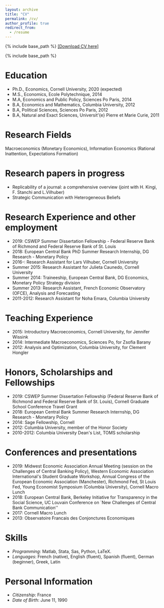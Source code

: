 ```yaml
---
layout: archive
title: "CV"
permalink: /cv/
author_profile: true
redirect_from:
  - /resume
---
```

{% include base_path %}
[[Download CV here]](../files/Herbert-Sylverie_CV.pdf)

{% include base_path %}

Education
======
* Ph.D., Economics, Cornell University, 2020 (expected)
* M.S., Economics, Ecole Polytechnique, 2014
* M.A, Economics and Public Policy, Sciences Po Paris, 2014
* B.A, Economics and Mathematics, Columbia University, 2012
* B.A, Political Sciences, Sciences Po Paris, 2012
* B.A, Natural and Exact Sciences, Universit\'{e} Pierre et Marie Curie, 2011

Research Fields
======
Macroeconomics (Monetary Economics), Information Economics (Rational Inattention, Expectations Formation)



Research papers in progress
======
* Replicability of a journal: a comprehensive overview (joint with H. Kingi, F. Stanchi and L.Vilhuber)
* Strategic Communication with Heterogeneous Beliefs

  
Research Experience and other employment
======
* 2019: CSWEP Summer Dissertation Fellowship - Federal Reserve Bank of Richmond and Federal Reserve Bank of St. Louis 
* 2018: European Central Bank PhD Summer Research Internship, DG Research - Monetary Policy
* 2016-: Research Assistant for Lars Vilhuber, Cornell University
* Summer 2015: Research Assistant for Julieta Caunedo, Cornell University
* Summer 2014: Traineeship, European Central Bank, DG Economics, Monetary Policy Strategy division
* Summer 2013: Research Assistant, French Economic Observatory (OFCE), Analysis and Forecasting
* 2011-2012: Research Assistant for Noha Emara, Columbia University

Teaching Experience
======
* 2015: Introductory Macroeconomics, Cornell University, for Jennifer Wissink
* 2014: Intermediate Macroeconomics, Sciences Po, for Zsofia Barany
* 2012: Analysis and Optimization, Columbia University, for Clement Hongler


Honors, Scholarships and Fellowships
======
* 2019: CSWEP Summer Dissertation Fellowship (Federal Reserve Bank of Richmond and Federal Reserve Bank of St. Louis), Cornell Graduate School Conference Travel Grant
* 2018: European Central Bank Summer Research Internship, DG Research - Monetary Policy
* 2014: Sage Fellowship, Cornell
* 2012: Columbia University, member of the Honor Society
* 2010-2012: Columbia University Dean's List, TOMS scholarship
  
Conferences and presentations
======
* 2019: Midwest Economic Association Annual Meeting (session on the Challenges of Central Banking Policy), Western Economic Association International's Student Graduate Workshop, Annual Congress of the European Economic Association (Manchester), Richmond Fed, St Louis Fed, Young Economist Symposium (Columbia University), Cornell Macro Lunch
* 2018: European Central Bank, Berkeley Initiative for Transparency in the Social Science, UC Louvain Conference on `New Challenges of Central Bank Communication'' 
* 2017: Cornell Macro Lunch
* 2013: Observatoire Francais des Conjonctures Economiques
  
Skills
======
* <em>Programming</em>: Matlab, Stata, Sas, Python, LaTeX.
* <em>Languages</em>: French (native), English (fluent), Spanish (fluent), German (beginner), Greek, Latin
  
Personal Information
======
* <em>Citizenship</em>:	France
* <em>Date of Birth</em>: June 11, 1990
